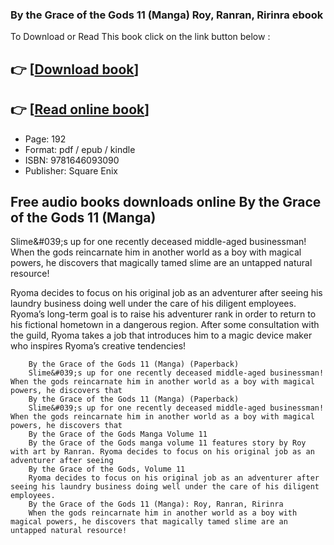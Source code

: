 ### By the Grace of the Gods 11 (Manga) Roy, Ranran, Ririnra ebook

To Download or Read This book click on the link button below :

## 👉  [**[Download book](http://get-pdfs.com/download.php?group=book&from=github.com&id=721935&lnk=1081 "Download book")**]

## 👉  [**[Read online book](http://get-pdfs.com/download.php?group=book&from=github.com&id=721935&lnk=1081 "Read online book")**]


* Page: 192
* Format: pdf / epub / kindle
* ISBN: 9781646093090
* Publisher: Square Enix



## Free audio books downloads online By the Grace of the Gods 11 (Manga)



Slime&amp;#039;s up for one recently deceased middle-aged businessman! When the gods reincarnate him in another world as a boy with magical powers, he discovers that magically tamed slime are an untapped natural resource!
 
 Ryoma decides to focus on his original job as an adventurer after seeing his laundry business doing well under the care of his diligent employees. Ryoma’s long-term goal is to raise his adventurer rank in order to return to his fictional hometown in a dangerous region. After some consultation with the guild, Ryoma takes a job that introduces him to a magic device maker who inspires Ryoma’s creative tendencies!


        By the Grace of the Gods 11 (Manga) (Paperback)
        Slime&#039;s up for one recently deceased middle-aged businessman! When the gods reincarnate him in another world as a boy with magical powers, he discovers that 
        By the Grace of the Gods 11 (Manga) (Paperback)
        Slime&#039;s up for one recently deceased middle-aged businessman! When the gods reincarnate him in another world as a boy with magical powers, he discovers that 
        By the Grace of the Gods Manga Volume 11
        By the Grace of the Gods manga volume 11 features story by Roy with art by Ranran. Ryoma decides to focus on his original job as an adventurer after seeing 
        By the Grace of the Gods, Volume 11
        Ryoma decides to focus on his original job as an adventurer after seeing his laundry business doing well under the care of his diligent employees.
        By the Grace of the Gods 11 (Manga): Roy, Ranran, Ririnra
        When the gods reincarnate him in another world as a boy with magical powers, he discovers that magically tamed slime are an untapped natural resource!
    




